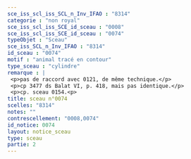 ```yaml
---
sce_iss_scl_iss_SCL_n_Inv_IFAO : "8314"
categorie : "non royal"
sce_iss_scl_iss_SCE_id_sceau : "0008"
sce_iss_scl_iss_SCE_id_sceau : "0074"
typeObjet : "Sceau"
sce_iss_SCL_n_Inv_IFAO : "8314"
id_sceau : "0074"
motif : "animal tracé en contour"
type_sceau : "cylindre"
remarque : |
 <p>pas de raccord avec 0121, de même technique.</p>
 <p>cp 3477 ds Balat VI, p. 418, mais pas identique.</p>
 <p>cp. sceau 0154.<p>
title: sceau n°0074
scelles: "8314"
notes: ""
contrescellement: "0008,0074"
id_notice: 0074
layout: notice_sceau
type: sceau
partie: 2
---
```

